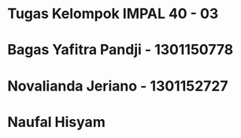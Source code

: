 # Tugas Kelompok IMPAL 40 - 03
# Bagas Yafitra Pandji - 1301150778
# Novalianda Jeriano - 1301152727
# Naufal Hisyam
